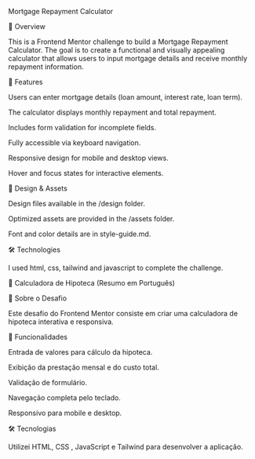 Mortgage Repayment Calculator

📌 Overview

This is a Frontend Mentor challenge to build a Mortgage Repayment Calculator. The goal is to create a functional and visually appealing calculator that allows users to input mortgage details and receive monthly repayment information.

🚀 Features

Users can enter mortgage details (loan amount, interest rate, loan term).

The calculator displays monthly repayment and total repayment.

Includes form validation for incomplete fields.

Fully accessible via keyboard navigation.

Responsive design for mobile and desktop views.

Hover and focus states for interactive elements.

🎨 Design & Assets

Design files available in the /design folder.

Optimized assets are provided in the /assets folder.

Font and color details are in style-guide.md.

🛠️ Technologies

I used html, css, tailwind and javascript to complete the challenge.



📌 Calculadora de Hipoteca (Resumo em Português)

📖 Sobre o Desafio

Este desafio do Frontend Mentor consiste em criar uma calculadora de hipoteca interativa e responsiva.

🎯 Funcionalidades

Entrada de valores para cálculo da hipoteca.

Exibição da prestação mensal e do custo total.

Validação de formulário.

Navegação completa pelo teclado.

Responsivo para mobile e desktop.

🛠️ Tecnologias

Utilizei HTML, CSS , JavaScript e Tailwind para desenvolver a aplicação.

